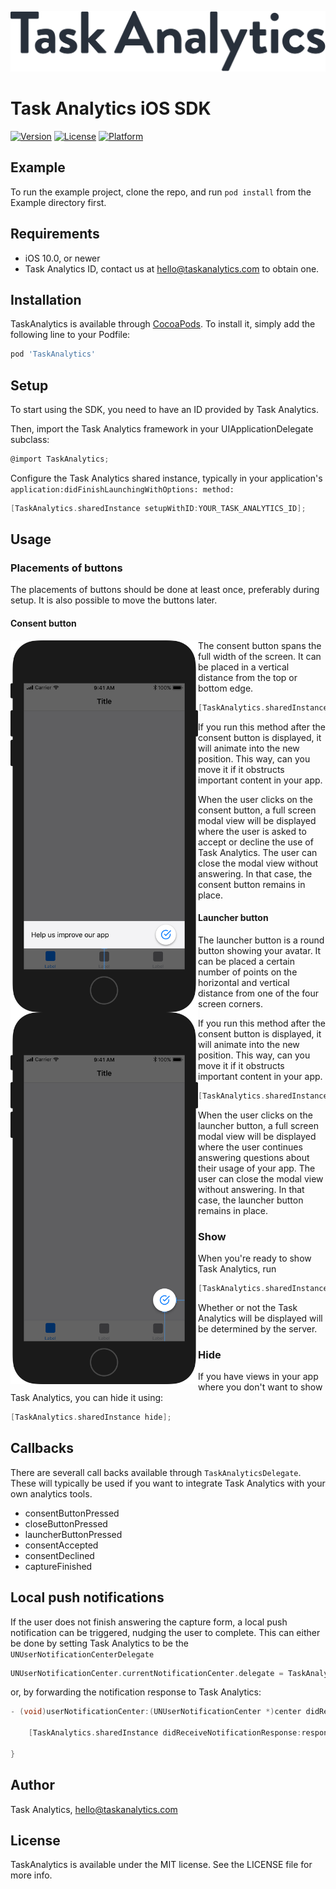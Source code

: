 ![Task Analytics](./task-analytics-logo.svg)

# Task Analytics iOS SDK

[![Version](https://img.shields.io/cocoapods/v/TaskAnalytics.svg?style=flat)](http://cocoapods.org/pods/TaskAnalytics)
[![License](https://img.shields.io/cocoapods/l/TaskAnalytics.svg?style=flat)](http://cocoapods.org/pods/TaskAnalytics)
[![Platform](https://img.shields.io/cocoapods/p/TaskAnalytics.svg?style=flat)](http://cocoapods.org/pods/TaskAnalytics)

## Example

To run the example project, clone the repo, and run `pod install` from the Example directory first.

## Requirements

- iOS 10.0, or newer
- Task Analytics ID, contact us at hello@taskanalytics.com to obtain one.

## Installation

TaskAnalytics is available through [CocoaPods](http://cocoapods.org). To install
it, simply add the following line to your Podfile:

```ruby
pod 'TaskAnalytics'
```

## Setup

To start using the SDK, you need to have an ID provided by Task Analytics.

Then, import the Task Analytics framework in your UIApplicationDelegate subclass:

```objective-c
@import TaskAnalytics;
```

Configure the Task Analytics shared instance, typically in your application's ```application:didFinishLaunchingWithOptions: method:```

```objective-c
[TaskAnalytics.sharedInstance setupWithID:YOUR_TASK_ANALYTICS_ID];
```

## Usage

### Placements of buttons

The placements of buttons should be done at least once, preferably during setup. It is also possible to move the buttons later. 

#### Consent button

<p><img src="./ta-consent-placement.jpg" alt="Consent button placement" width="300px" style="float:left">

The consent button spans the full width of the screen. It can be placed in a vertical distance from the top or bottom edge.

```objective-c
[TaskAnalytics.sharedInstance setConsentButtonVerticalDistance:(float)verticalDistance fromEdge:(TAEdge)edge];
```

If you run this method after the consent button is displayed, it will animate into the new position. This way, can you move it if it obstructs important content in your app.

When the user clicks on the consent button, a full screen modal view will be displayed where the user is asked to accept or decline the use of Task Analytics. The user can close the modal view without answering. In that case, the consent button remains in place.
</p>

#### Launcher button

<img src="./ta-launcher-placement.jpg" alt="Launcher button placement" width="300px" style="float:left">


The launcher button is a round button showing your avatar. It can be placed a certain number of points on the horizontal and vertical distance from one of the four screen corners.

If you run this method after the consent button is displayed, it will animate into the new position. This way, can you move it if it obstructs important content in your app.

```objective-c
[TaskAnalytics.sharedInstance setLauncherButtonHorizontalDistance:(float)horizontalDistance verticalDistance:(float)verticalDistance fromCorner:(TACorner)corner];
```

When the user clicks on the launcher button, a full screen modal view will be displayed where the user continues answering questions about their usage of your app. The user can close the modal view without answering. In that case, the launcher button remains in place.



### Show

When you're ready to show Task Analytics, run

```objective-c
[TaskAnalytics.sharedInstance show];
```
Whether or not the Task Analytics will be displayed will be determined by the server.

### Hide

If you have views in your app where you don't want to show Task Analytics, you can hide it using:

```objective-c
[TaskAnalytics.sharedInstance hide];
```


## Callbacks

There are severall call backs available through ```TaskAnalyticsDelegate```. These will typically be used if you want to integrate Task Analytics with your own analytics tools.

- consentButtonPressed
- closeButtonPressed
- launcherButtonPressed
- consentAccepted
- consentDeclined
- captureFinished


## Local push notifications

If the user does not finish answering the capture form, a local push notification can be triggered, nudging the user to complete. This can either be done by setting Task Analytics to be the ```
UNUserNotificationCenterDelegate```

```objective-c
UNUserNotificationCenter.currentNotificationCenter.delegate = TaskAnalytics.sharedInstance;
```
or, by forwarding the notification response to Task Analytics:

```objective-c
- (void)userNotificationCenter:(UNUserNotificationCenter *)center didReceiveNotificationResponse:(UNNotificationResponse *)response withCompletionHandler:(void (^)(void))completionHandler{

    [TaskAnalytics.sharedInstance didReceiveNotificationResponse:response];
     
}

```

## Author

Task Analytics, hello@taskanalytics.com

## License

TaskAnalytics is available under the MIT license. See the LICENSE file for more info.
